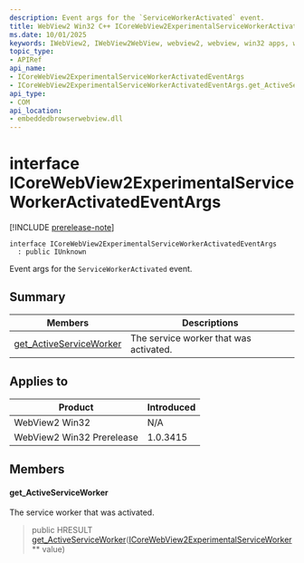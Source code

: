 ```yaml
---
description: Event args for the `ServiceWorkerActivated` event.
title: WebView2 Win32 C++ ICoreWebView2ExperimentalServiceWorkerActivatedEventArgs
ms.date: 10/01/2025
keywords: IWebView2, IWebView2WebView, webview2, webview, win32 apps, win32, edge, ICoreWebView2, ICoreWebView2Controller, browser control, edge html, ICoreWebView2ExperimentalServiceWorkerActivatedEventArgs
topic_type: 
- APIRef
api_name:
- ICoreWebView2ExperimentalServiceWorkerActivatedEventArgs
- ICoreWebView2ExperimentalServiceWorkerActivatedEventArgs.get_ActiveServiceWorker
api_type:
- COM
api_location:
- embeddedbrowserwebview.dll
---
```


# interface ICoreWebView2ExperimentalServiceWorkerActivatedEventArgs

[!INCLUDE [prerelease-note](../includes/prerelease-note.md)]

```
interface ICoreWebView2ExperimentalServiceWorkerActivatedEventArgs
  : public IUnknown
```

Event args for the `ServiceWorkerActivated` event.

## Summary

 Members                        | Descriptions
--------------------------------|---------------------------------------------
[get_ActiveServiceWorker](#get_activeserviceworker) | The service worker that was activated.

## Applies to

Product                         | Introduced
--------------------------------|---------------------------------------------
WebView2 Win32            |    N/A
WebView2 Win32 Prerelease |    1.0.3415

## Members

#### get_ActiveServiceWorker

The service worker that was activated.

> public HRESULT [get_ActiveServiceWorker](#get_activeserviceworker)([ICoreWebView2ExperimentalServiceWorker](icorewebview2experimentalserviceworker.md#icorewebview2experimentalserviceworker) ** value)


